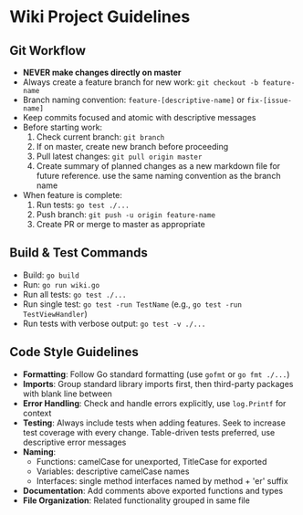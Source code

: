 # Wiki Project Guidelines

## Git Workflow
- **NEVER make changes directly on master**
- Always create a feature branch for new work: `git checkout -b feature-name`
- Branch naming convention: `feature-[descriptive-name]` or `fix-[issue-name]`
- Keep commits focused and atomic with descriptive messages
- Before starting work: 
  1. Check current branch: `git branch`
  2. If on master, create new branch before proceeding
  3. Pull latest changes: `git pull origin master`
  4. Create summary of planned changes as a new markdown file for future reference.  use the same naming convention as the branch name 
- When feature is complete:
  1. Run tests: `go test ./...`
  2. Push branch: `git push -u origin feature-name`
  3. Create PR or merge to master as appropriate

## Build & Test Commands
- Build: `go build`
- Run: `go run wiki.go`
- Run all tests: `go test ./...`
- Run single test: `go test -run TestName` (e.g., `go test -run TestViewHandler`)
- Run tests with verbose output: `go test -v ./...`

## Code Style Guidelines
- **Formatting**: Follow Go standard formatting (use `gofmt` or `go fmt ./...`)
- **Imports**: Group standard library imports first, then third-party packages with blank line between
- **Error Handling**: Check and handle errors explicitly, use `log.Printf` for context
- **Testing**: Always include tests when adding features.  Seek to increase test coverage with every change. Table-driven tests preferred, use descriptive error messages
- **Naming**:
  - Functions: camelCase for unexported, TitleCase for exported
  - Variables: descriptive camelCase names
  - Interfaces: single method interfaces named by method + 'er' suffix
- **Documentation**: Add comments above exported functions and types
- **File Organization**: Related functionality grouped in same file
